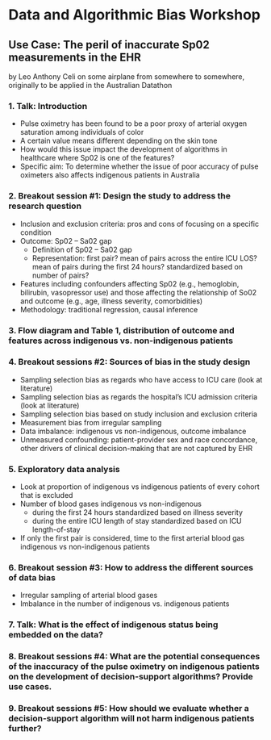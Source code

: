 # Data and Algorithmic Bias Workshop
## Use Case: The peril of inaccurate Sp02 measurements in the EHR
by Leo Anthony Celi on some airplane from somewhere to somewhere, originally to be applied in the Australian Datathon

### 1. Talk: Introduction 
* Pulse oximetry has been found to be a poor proxy of arterial oxygen saturation among individuals of color
* A certain value means different depending on the skin tone
* How would this issue impact the development of algorithms in healthcare where Sp02 is one of the features?
* Specific aim: To determine whether the issue of poor accuracy of pulse oximeters also affects indigenous patients in Australia
### 2.	Breakout session #1: Design the study to address the research question
* Inclusion and exclusion criteria: pros and cons of focusing on a specific condition
* Outcome: Sp02 – Sa02 gap 
  - Definition of Sp02 – Sa02 gap
  - Representation: first pair? mean of pairs across the entire ICU LOS? mean of pairs during the first 24 hours? standardized based on number of pairs? 
* Features including confounders affecting Sp02 (e.g., hemoglobin, bilirubin, vasopressor use) and those affecting the relationship of So02 and outcome (e.g., age, illness severity, comorbidities)
* Methodology: traditional regression, causal inference
### 3.	Flow diagram and Table 1, distribution of outcome and features across indigenous vs. non-indigenous patients
### 4.	Breakout sessions #2: Sources of bias in the study design
* Sampling selection bias as regards who have access to ICU care (look at literature)
* Sampling selection bias as regards the hospital’s ICU admission criteria (look at literature)
* Sampling selection bias based on study inclusion and exclusion criteria 
* Measurement bias from irregular sampling 
* Data imbalance: indigenous vs non-indigenous, outcome imbalance
*	Unmeasured confounding: patient-provider sex and race concordance, other drivers of clinical decision-making that are not captured by EHR
### 5.	Exploratory data analysis
* Look at proportion of indigenous vs indigenous patients of every cohort that is excluded
* Number of blood gases indigenous vs non-indigenous
  - during the first 24 hours standardized based on illness severity
  - during the entire ICU length of stay standardized based on ICU length-of-stay
* If only the first pair is considered, time to the first arterial blood gas indigenous vs non-indigenous patients
### 6.	Breakout session #3: How to address the different sources of data bias
* Irregular sampling of arterial blood gases
* Imbalance in the number of indigenous vs. indigenous patients
### 7.	Talk: What is the effect of indigenous status being embedded on the data?
### 8.	Breakout sessions #4: What are the potential consequences of the inaccuracy of the pulse oximetry on indigenous patients on the development of decision-support algorithms? Provide use cases.
### 9.	Breakout sessions #5: How should we evaluate whether a decision-support algorithm will not harm indigenous patients further?
